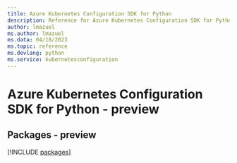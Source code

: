 ```yaml
---
title: Azure Kubernetes Configuration SDK for Python
description: Reference for Azure Kubernetes Configuration SDK for Python
author: lmazuel
ms.author: lmazuel
ms.data: 04/18/2023
ms.topic: reference
ms.devlang: python
ms.service: kubernetesconfiguration
---
```

# Azure Kubernetes Configuration SDK for Python - preview
## Packages - preview
[!INCLUDE [packages](kubernetes-configuration-index.md)]